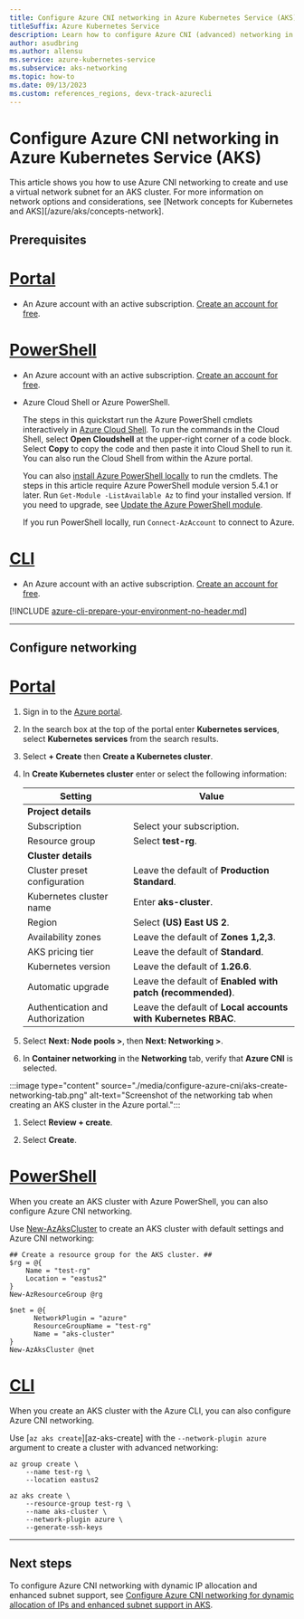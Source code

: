 ```yaml
---
title: Configure Azure CNI networking in Azure Kubernetes Service (AKS)
titleSuffix: Azure Kubernetes Service
description: Learn how to configure Azure CNI (advanced) networking in Azure Kubernetes Service (AKS).
author: asudbring
ms.author: allensu
ms.service: azure-kubernetes-service
ms.subservice: aks-networking
ms.topic: how-to
ms.date: 09/13/2023
ms.custom: references_regions, devx-track-azurecli
---
```


# Configure Azure CNI networking in Azure Kubernetes Service (AKS)

This article shows you how to use Azure CNI networking to create and use a virtual network subnet for an AKS cluster. For more information on network options and considerations, see [Network concepts for Kubernetes and AKS][/azure/aks/concepts-network].

## Prerequisites

# [**Portal**](#tab/configure-networking-portal)

- An Azure account with an active subscription. [Create an account for free](https://azure.microsoft.com/free/?WT.mc_id=A261C142F).

# [**PowerShell**](#tab/configure-networking-powershell)

- An Azure account with an active subscription. [Create an account for free](https://azure.microsoft.com/free/?WT.mc_id=A261C142F).

- Azure Cloud Shell or Azure PowerShell.

  The steps in this quickstart run the Azure PowerShell cmdlets interactively in [Azure Cloud Shell](/azure/cloud-shell/overview). To run the commands in the Cloud Shell, select **Open Cloudshell** at the upper-right corner of a code block. Select **Copy** to copy the code and then paste it into Cloud Shell to run it. You can also run the Cloud Shell from within the Azure portal.

  You can also [install Azure PowerShell locally](/powershell/azure/install-azure-powershell) to run the cmdlets. The steps in this article require Azure PowerShell module version 5.4.1 or later. Run `Get-Module -ListAvailable Az` to find your installed version. If you need to upgrade, see [Update the Azure PowerShell module](/powershell/azure/install-Az-ps#update-the-azure-powershell-module).

  If you run PowerShell locally, run `Connect-AzAccount` to connect to Azure.

# [**CLI**](#tab/configure-networking-cli)

- An Azure account with an active subscription. [Create an account for free](https://azure.microsoft.com/free/?WT.mc_id=A261C142F).

[!INCLUDE [azure-cli-prepare-your-environment-no-header.md](~/articles/reusable-content/azure-cli/azure-cli-prepare-your-environment-no-header.md)]

---

## Configure networking

# [**Portal**](#tab/configure-networking-portal)

1. Sign in to the [Azure portal](https://portal.azure.com/).

1. In the search box at the top of the portal enter **Kubernetes services**, select **Kubernetes services** from the search results.

1. Select **+ Create** then **Create a Kubernetes cluster**.

1. In **Create Kubernetes cluster** enter or select the following information:

    | Setting | Value |
    |---------|-------|
    | **Project details** |  |
    | Subscription | Select your subscription. |
    | Resource group | Select **test-rg**. |
    | **Cluster details** |  |
    | Cluster preset configuration | Leave the default of **Production Standard**. |
    | Kubernetes cluster name | Enter **aks-cluster**. |
    | Region | Select **(US) East US 2**. |
    | Availability zones | Leave the default of **Zones 1,2,3**. |
    | AKS pricing tier | Leave the default of **Standard**. |
    | Kubernetes version | Leave the default of **1.26.6**. |
    | Automatic upgrade | Leave the default of **Enabled with patch (recommended)**. |
    | Authentication and Authorization | Leave the default of **Local accounts with Kubernetes RBAC**. |

1. Select **Next: Node pools >**, then **Next: Networking >**.

1. In **Container networking** in the **Networking** tab, verify that **Azure CNI** is selected.

:::image type="content" source="./media/configure-azure-cni/aks-create-networking-tab.png" alt-text="Screenshot of the networking tab when creating an AKS cluster in the Azure portal.":::

1. Select **Review + create**.

1. Select **Create**.

# [**PowerShell**](#tab/configure-networking-powershell)

When you create an AKS cluster with Azure PowerShell, you can also configure Azure CNI networking.

Use [New-AzAksCluster](/powershell/module/az.aks/new-azakscluster) to create an AKS cluster with default settings and Azure CNI networking:

```azurepowershell-interactive
## Create a resource group for the AKS cluster. ##
$rg = @{
    Name = "test-rg"
    Location = "eastus2"
}
New-AzResourceGroup @rg

$net = @{
      NetworkPlugin = "azure"
      ResourceGroupName = "test-rg"
      Name = "aks-cluster"
}
New-AzAksCluster @net
```

# [**CLI**](#tab/configure-networking-cli)

When you create an AKS cluster with the Azure CLI, you can also configure Azure CNI networking. 

Use  [`az aks create`][az-aks-create] with the `--network-plugin azure` argument to create a cluster with advanced networking:

```azurecli-interactive
az group create \
    --name test-rg \
    --location eastus2

az aks create \
    --resource-group test-rg \
    --name aks-cluster \
    --network-plugin azure \
    --generate-ssh-keys
```

---

## Next steps

To configure Azure CNI networking with dynamic IP allocation and enhanced subnet support, see [Configure Azure CNI networking for dynamic allocation of IPs and enhanced subnet support in AKS](configure-azure-cni-dynamic-ip-allocation.md).


